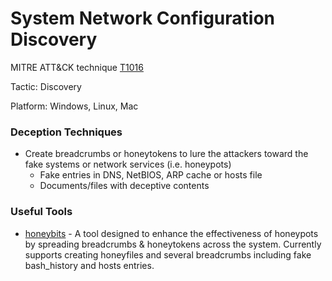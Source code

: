 # System Network Configuration Discovery

MITRE ATT&CK technique [T1016](https://attack.mitre.org/wiki/Technique/T1016)

Tactic: Discovery

Platform: Windows, Linux, Mac

### Deception Techniques
* Create breadcrumbs or honeytokens to lure the attackers toward the fake systems or network services (i.e. honeypots)
    * Fake entries in DNS, NetBIOS, ARP cache or hosts file
    * Documents/files with deceptive contents

### Useful Tools
* [honeybits](https://github.com/0x4D31/honeybits) - A tool designed to enhance the effectiveness of honeypots by spreading breadcrumbs & honeytokens across the system. Currently supports creating honeyfiles and several breadcrumbs including fake bash_history and hosts entries.